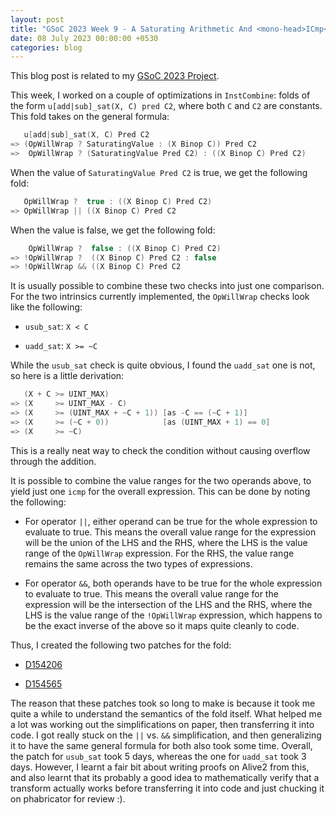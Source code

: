 ```yaml
---
layout: post
title: "GSoC 2023 Week 9 - A Saturating Arithmetic And <mono-head>ICmp</mono-head> Fold"
date: 08 July 2023 00:00:00 +0530
categories: blog
---
```



This blog post is related to my
<a href="https://summerofcode.withgoogle.com/programs/2023/projects/JdqGUwNq">GSoC
  2023 Project</a>.


This week, I worked on a couple of optimizations in `InstCombine`: folds of the form
`u[add|sub]_sat(X, C) pred C2`, where both `C` and `C2` are constants. This fold
takes on the general formula:

```cpp
   u[add|sub]_sat(X, C) Pred C2
=> (OpWillWrap ? SaturatingValue : (X Binop C)) Pred C2
=>  OpWillWrap ? (SaturatingValue Pred C2) : ((X Binop C) Pred C2)
```

When the value of `SaturatingValue Pred C2` is true, we get the following fold:

```cpp
   OpWillWrap ?  true : ((X Binop C) Pred C2)
=> OpWillWrap || ((X Binop C) Pred C2
```

When the value is false, we get the following fold:

```cpp
    OpWillWrap ?  false : ((X Binop C) Pred C2)
=> !OpWillWrap ?  ((X Binop C) Pred C2 : false
=> !OpWillWrap && ((X Binop C) Pred C2
```

It is usually possible to combine these two checks into just one comparison. For the two intrinsics currently
implemented, the `OpWillWrap` checks look like the following:

- `usub_sat`: `X < C`

- `uadd_sat`: `X >= ~C`

While the `usub_sat` check is quite obvious, I found the `uadd_sat` one is not, so here is a
little derivation:

```cpp
   (X + C >= UINT_MAX)
=> (X     >= UINT_MAX - C)
=> (X     >= (UINT_MAX + ~C + 1)) [as -C == (~C + 1)]
=> (X     >= (~C + 0))            [as (UINT_MAX + 1) == 0]
=> (X     >= ~C)
```

This is a really neat way to check the condition without causing overflow through the addition.

It is possible to combine the value ranges for the two operands above, to yield just one `icmp` for the
overall expression. This can be done by noting the following:

- For operator `||`, either operand can be true for the whole expression to evaluate to true. This means
  the overall value range for the expression will be the union of the LHS and the RHS, where the LHS is the value
  range of the `OpWillWrap` expression. For the RHS, the value range remains the same across the two
  types of expressions.

- For operator `&&`, both operands have to be true for the whole expression to evaluate to true. This means
  the overall value range for the expression will be the intersection of the LHS and the RHS, where the LHS is the
  value range of the `!OpWillWrap` expression, which happens to be the exact inverse of the above so it
  maps quite cleanly to code.

Thus, I created the following two patches for the fold:

- <a href="https://reviews.llvm.org/D154206">D154206</a>

- <a href="https://reviews.llvm.org/D154565">D154565</a>

The reason that these patches took so long to make is because it took me quite a while to understand the semantics of
the fold itself. What helped me a lot was working out the simplifications on paper, then transferring it into code.
I got really stuck on the `||` vs. `&&` simplification, and then generalizing it to have the
same general formula for both also took some time. Overall, the patch for `usub_sat` took 5 days, whereas
the one for `uadd_sat` took 3 days. However, I learnt a fair bit about writing proofs on Alive2 from this,
and also learnt that its probably a good idea to mathematically verify that a transform actually works before
transferring it into code and just chucking it on phabricator for review :).
